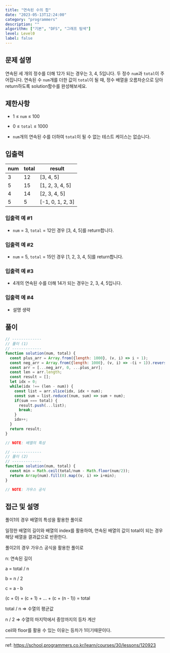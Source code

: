 ```yaml
---
title: "연속된 수의 합"
date: "2023-05-13T12:24:00"
category: "programmers"
description: ""
algorithm: ["기본", "DFS", "그래프 탐색"]
level: Level0
label: false
---
```


## 문제 설명

연속된 세 개의 정수를 더해 12가 되는 경우는 3, 4, 5입니다. 두 정수 `num`과 `total`이 주어집니다. 연속된 수 `num`개를 더한 값이 `total`이 될 때, 정수 배열을 오름차순으로 담아 return하도록 solution함수를 완성해보세요.

## 제한사항

- 1 ≤ `num` ≤ 100

- 0 ≤ `total` ≤ 1000

- `num`개의 연속된 수를 더하여 `total`이 될 수 없는 테스트 케이스는 없습니다.

## 입출력

| num | total | result           |
| --- | ----- | ---------------- |
| 3   | 12    | [3, 4, 5]        |
| 5   | 15    | [1, 2, 3, 4, 5]  |
| 4   | 14    | [2, 3, 4, 5]     |
| 5   | 5     | [-1, 0, 1, 2, 3] |

### 입출력 예 #1

- `num` = 3, `total` = 12인 경우 [3, 4, 5]를 return합니다.

### 입출력 예 #2

- `num` = 5, `total` = 15인 경우 [1, 2, 3, 4, 5]를 return합니다.

### 입출력 예 #3

- 4개의 연속된 수를 더해 14가 되는 경우는 2, 3, 4, 5입니다.

### 입출력 예 #4

- 설명 생략

## 풀이

```javascript
// -------------
// 풀이 (1)
// -------------
function solution(num, total) {
  const plus_arr = Array.from({length: 1000}, (v, i) => i + 1);
  const neg_arr = Array.from({length: 1000}, (v, i) => -(i + 1)).reverse();
  const arr = [...neg_arr, 0, ...plus_arr];
  const len = arr.length;
  const result = [];
  let idx = 0;
  while(idx !== (len - num)) {
    const list = arr.slice(idx, idx + num);
    const sum = list.reduce((num, sum) => sum + num);
    if(sum === total) {
      result.push(...list);
      break;
    }
    idx++;
  }
  return result;
}

// NOTE: 배열의 특성

// -------------
// 풀이 (2)
// -------------
function solution(num, total) {
  const min = Math.ceil(total/num - Math.floor(num/2));
  return Array(num).fill(0).map((v, i) => i+min);
}

// NOTE: 가우스 공식
```

## 접근 및 설명

풀이1의 경우 배열의 특성을 활용한 풀이로

일정한 배열의 길이와 배열의 index를 활용하여, 연속된 배열의 값이 total이 되는 경우 해당 배열을 결과값으로 반환한다.

풀이2의 경우 가우스 공식을 활용한 풀이로

n: 연속된 길이

a = total / n

b = n / 2

c = a - b

(c + 0) + (c + 1) + ... + (c + (n - 1)) = total

total / n => 수열의 평균값 

n / 2 => 수열의 마지막에서 중앙까지의 등차 계산

ceil와 floor를 활용 수 있는 이유는 등차가 1이기때문이다.

---

ref: https://school.programmers.co.kr/learn/courses/30/lessons/120923